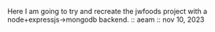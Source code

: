 Here I am going to try and recreate the jwfoods project with a node+expressjs->mongodb backend. :: aeam :: nov 10, 2023
